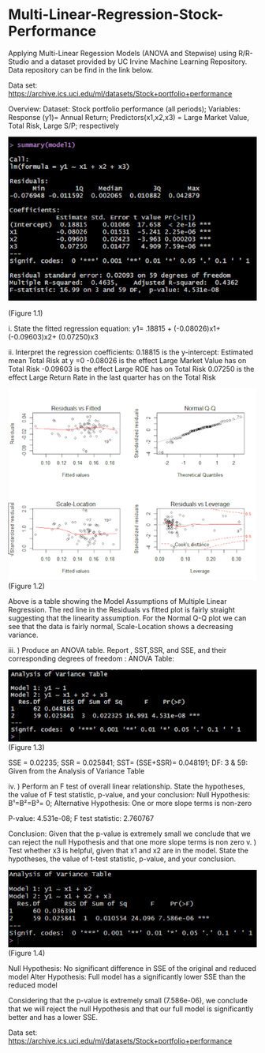 # Multi-Linear-Regression-Stock-Performance

Applying Multi-Linear Regession Models (ANOVA and Stepwise) using R/R-Studio and a dataset provided by UC Irvine Machine Learning Repository. Data repository can be find in the link below. 

Data set: https://archive.ics.uci.edu/ml/datasets/Stock+portfolio+performance

Overview:  Dataset: Stock portfolio performance (all periods);  Variables: Response (y1)= Annual Return; Predictors(x1,x2,x3) = Large Market Value, Total Risk, Large S/P; respectively 

 ![](images/figure1.1.png)

(Figure 1.1)
 
i. State the fitted regression equation:  y1= .18815 + (-0.08026)x1+ (-0.09603)x2+ (0.07250)x3

ii. Interpret the regression coefficients: 
	 0.18815 is the y-intercept: Estimated mean Total Risk at y =0
	-0.08026 is the effect Large Market Value has on Total Risk
	-0.09603 is the effect Large ROE has on Total Risk
	 0.07250 is the effect Large Return Rate in the last quarter has on the Total Risk
 
![](images/figure1.2.png)
(Figure 1.2)

Above is a table showing the Model Assumptions of Multiple Linear Regression. The red line in the Residuals vs fitted plot is fairly straight suggesting that the linearity assumption. For the Normal Q-Q plot we can see that the data is fairly normal, Scale-Location shows a decreasing variance.

iii. ) Produce an ANOVA table. Report , SST,SSR, and SSE, and their corresponding degrees of freedom : 
ANOVA Table:

![](images/figure1.3.png)
(Figure 1.3)

SSE = 0.02235; SSR = 0.025841; SST= (SSE+SSR)= 0.048191; DF: 3 & 59: Given from the Analysis of Variance Table

iv. ) Perform an F test of overall linear relationship. State the hypotheses, the value of F test statistic, p-value, and your conclusion:  Null Hypothesis: B¹=B²=B³= 0; Alternative Hypothesis: One or more slope terms is non-zero

P-value: 4.531e-08; F test statistic: 2.760767

Conclusion: Given that the p-value is extremely small we conclude that we can reject the null Hypothesis and that one more slope terms is non zero
v. ) Test whether x3 is helpful, given that x1 and x2 are in the model. State the hypotheses, the value of  t-test statistic, p-value, and your conclusion. 

![](images/figure1.4.png)
(Figure 1.4)

Null Hypothesis: No significant difference in SSE of the original and reduced model 
Alter Hypothesis: Full model has a significantly lower SSE than the reduced model 

Considering that the p-value is extremely small (7.586e-06), we conclude that we will reject the null Hypothesis and that our full model is significantly better and has a lower SSE.

Data set: https://archive.ics.uci.edu/ml/datasets/Stock+portfolio+performance
